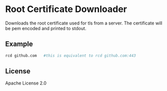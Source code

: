 # Root Certificate Downloader

Downloads the root certificate used for tls from a server.
The certificate will be pem encoded and printed to stdout.

## Example

```bash
rcd github.com   #this is equivalent to rcd github.com:443
```


## License

Apache License 2.0
